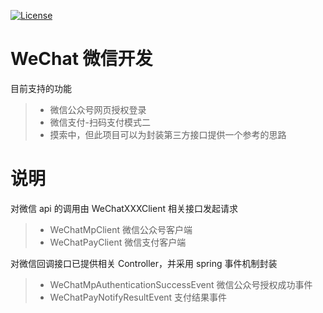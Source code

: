 [![License](https://img.shields.io/badge/License-Apache%202.0-blue.svg)](https://opensource.org/licenses/Apache-2.0)
# WeChat 微信开发
目前支持的功能
> * 微信公众号网页授权登录
> * 微信支付-扫码支付模式二
> * 摸索中，但此项目可以为封装第三方接口提供一个参考的思路

# 说明
对微信 api 的调用由 WeChatXXXClient 相关接口发起请求
> * WeChatMpClient 微信公众号客户端
> * WeChatPayClient 微信支付客户端

对微信回调接口已提供相关 Controller，并采用 spring 事件机制封装
> * WeChatMpAuthenticationSuccessEvent 微信公众号授权成功事件
> * WeChatPayNotifyResultEvent 支付结果事件
